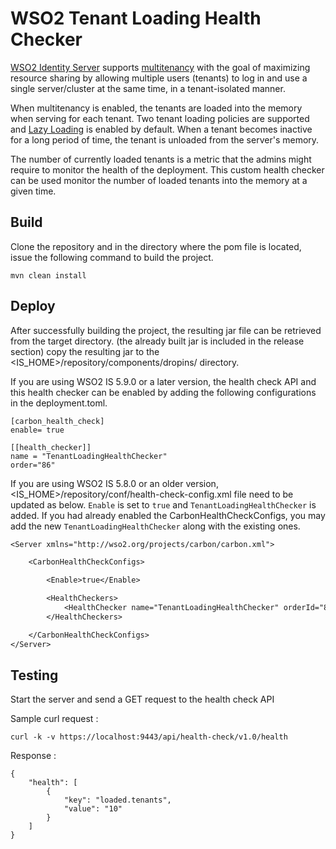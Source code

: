 # WSO2 Tenant Loading Health Checker

[WSO2 Identity Server](https://wso2.com/identity-server/) supports [multitenancy](https://is.docs.wso2.com/en/latest/administer/introduction-to-multitenancy/) 
with the goal of maximizing resource sharing by allowing multiple users (tenants) to log in and use a single server/cluster at the same time, in a tenant-isolated manner.

When multitenancy is enabled, the tenants are loaded into the memory when serving for each tenant. Two tenant loading 
policies are supported and [Lazy Loading](https://is.docs.wso2.com/en/latest/administer/configuring-the-tenant-loading-policy/#configuring-lazy-loading)
is enabled by default. When a tenant becomes inactive for a long period of time, the tenant is unloaded from the server's memory.

The number of currently loaded tenants is a metric that the admins might require to monitor the health of the deployment.
This custom health checker can be used monitor the number of loaded tenants into the memory at a given time.

## Build

Clone the repository and in the directory where the pom file is located, issue the following command to build the project.
```
mvn clean install
```

## Deploy

After successfully building the project, the resulting jar file can be retrieved from the target directory. 
(the already built jar is included in the release section) copy the resulting jar to the 
<IS_HOME>/repository/components/dropins/ directory.

If you are using WSO2 IS 5.9.0 or a later version, the health check API and this health checker can be enabled by 
adding the following configurations in the deployment.toml.

```
[carbon_health_check]
enable= true

[[health_checker]]
name = "TenantLoadingHealthChecker"
order="86"
```

If you are using WSO2 IS 5.8.0 or an older version, <IS_HOME>/repository/conf/health-check-config.xml file need to be 
updated as below. `Enable` is set to `true` and `TenantLoadingHealthChecker` is added. If you had already enabled 
the CarbonHealthCheckConfigs, you may add the new `TenantLoadingHealthChecker` along with the existing ones.
```dtd
<Server xmlns="http://wso2.org/projects/carbon/carbon.xml">

    <CarbonHealthCheckConfigs>

        <Enable>true</Enable>

        <HealthCheckers>
            <HealthChecker name="TenantLoadingHealthChecker" orderId="86" enable="true"></HealthChecker>
        </HealthCheckers>

    </CarbonHealthCheckConfigs>
</Server>

```
## Testing

Start the server and send a GET request to the health check API

Sample curl request :

```
curl -k -v https://localhost:9443/api/health-check/v1.0/health
```

Response :
```
{
    "health": [
        {
            "key": "loaded.tenants",
            "value": "10"
        }
    ]
}
```

